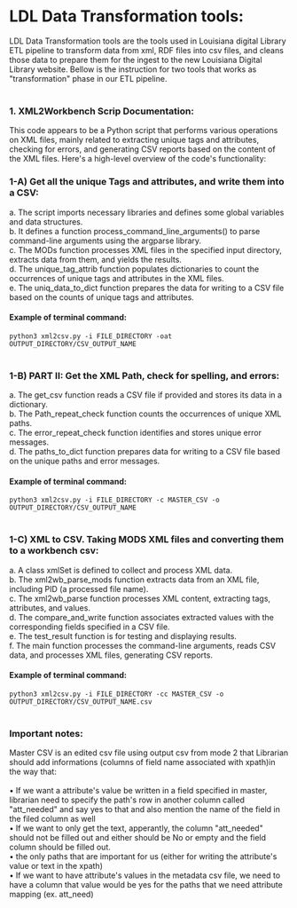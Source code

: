 # LDL Data Transformation tools:
LDL Data Transformation tools are the tools used in Louisiana digital Library ETL pipeline to transform data from xml, RDF files into csv files, and cleans those data to prepare them for the ingest to the new Louisiana Digital Library website. Bellow is the instruction for two tools that works as "transformation" phase in our ETL pipeline.</br></br>

### 1. XML2Workbench Scrip Documentation:
This code appears to be a Python script that performs various operations on XML files, mainly related to extracting unique tags and attributes, checking for errors, and generating CSV reports based on the content of the XML files. Here's a high-level overview of the code's functionality: </br>
### 1-A) Get all the unique Tags and attributes, and write them into a CSV:
a.	The script imports necessary libraries and defines some global variables and data structures. </br>
b.	It defines a function process_command_line_arguments() to parse command-line arguments using the argparse library.</br>
c.	The MODs function processes XML files in the specified input directory, extracts data from them, and yields the results.</br>
d.	The unique_tag_attrib function populates dictionaries to count the occurrences of unique tags and attributes in the XML files.</br>
e.	The uniq_data_to_dict function prepares the data for writing to a CSV file based on the counts of unique tags and attributes.</br>
#### Example of terminal command: 
`` python3 xml2csv.py -i FILE_DIRECTORY -oat OUTPUT_DIRECTORY/CSV_OUTPUT_NAME `` </br></br>

### 1-B) PART II: Get the XML Path, check for spelling, and errors:
a.	The get_csv function reads a CSV file if provided and stores its data in a dictionary.</br>
b.	The Path_repeat_check function counts the occurrences of unique XML paths.</br>
c.	The error_repeat_check function identifies and stores unique error messages.</br>
d.	The paths_to_dict function prepares data for writing to a CSV file based on the unique paths and error messages.</br>
#### Example of terminal command: 
`` python3 xml2csv.py -i FILE_DIRECTORY -c MASTER_CSV -o OUTPUT_DIRECTORY/CSV_OUTPUT_NAME `` </br></br>

### 1-C) XML to CSV. Taking MODS XML files and converting them to a workbench csv:
a.	A class xmlSet is defined to collect and process XML data.</br>
b.	The xml2wb_parse_mods function extracts data from an XML file, including PID (a processed file name).</br>
c.	The xml2wb_parse function processes XML content, extracting tags, attributes, and values.</br>
d.	The compare_and_write function associates extracted values with the corresponding fields specified in a CSV file.</br>
e.	The test_result function is for testing and displaying results.</br>
f.	The main function processes the command-line arguments, reads CSV data, and processes XML files, generating CSV reports.</br>
#### Example of terminal command: 
`` python3 xml2csv.py -i FILE_DIRECTORY -cc MASTER_CSV -o OUTPUT_DIRECTORY/CSV_OUTPUT_NAME.csv `` </br></br>

### Important notes:
Master CSV is an edited csv file using output csv from mode 2 that Librarian should add informations (columns of field name associated with xpath)in the way that:</br></br>
•	If we want a attribute's value be written in a field specified in master, librarian need to specify the path's row in another column called "att_needed" and say yes to that and also mention the name of the field in the filed column as well</br>
•	If we want to only get the text, apperantly, the column "att_needed" should not be filled out and either should be No or empty and the field column should be filled out.</br>
•	the only paths that are important for us (either for writing the attribute's value or text in the xpath)</br>
•	If we want to have attribute's values in the metadata csv file, we need to have a column that value would be yes for the paths that we need attribute mapping (ex. att_need)</br>



